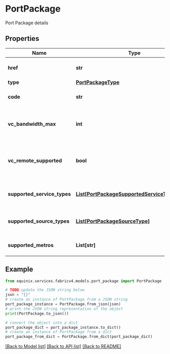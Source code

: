 # PortPackage

Port Package details

## Properties

Name | Type | Description | Notes
------------ | ------------- | ------------- | -------------
**href** | **str** | Port Package URI | [optional] [readonly] 
**type** | [**PortPackageType**](PortPackageType.md) |  | 
**code** | **str** | Port Package code | 
**vc_bandwidth_max** | **int** | Maximum virtual connection bandwidth in Mbps | [optional] 
**vc_remote_supported** | **bool** | Indicates if remote virtual connections are supported | [optional] 
**supported_service_types** | [**List[PortPackageSupportedServiceTypesInner]**](PortPackageSupportedServiceTypesInner.md) | List of supported service types | [optional] 
**supported_source_types** | [**List[PortPackageSourceType]**](PortPackageSourceType.md) | List of supported source types | [optional] 
**supported_metros** | **List[str]** | List of supported metros | [optional] 

## Example

```python
from equinix.services.fabricv4.models.port_package import PortPackage

# TODO update the JSON string below
json = "{}"
# create an instance of PortPackage from a JSON string
port_package_instance = PortPackage.from_json(json)
# print the JSON string representation of the object
print(PortPackage.to_json())

# convert the object into a dict
port_package_dict = port_package_instance.to_dict()
# create an instance of PortPackage from a dict
port_package_from_dict = PortPackage.from_dict(port_package_dict)
```
[[Back to Model list]](../README.md#documentation-for-models) [[Back to API list]](../README.md#documentation-for-api-endpoints) [[Back to README]](../README.md)


